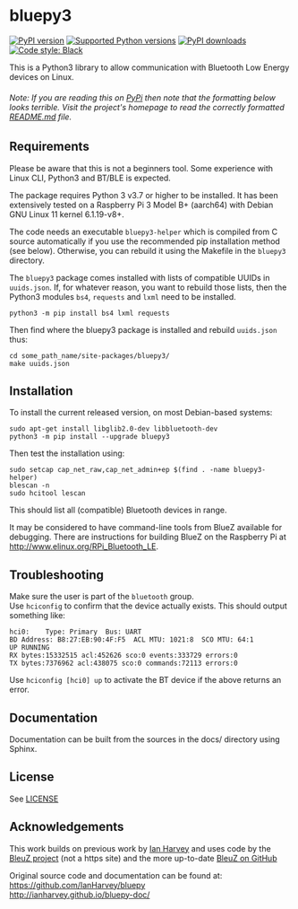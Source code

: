 # bluepy3

[![PyPI version](https://img.shields.io/pypi/v/bluepy3.svg?logo=pypi&logoColor=FFE873)](https://pypi.org/project/bluepy3)
[![Supported Python versions](https://img.shields.io/pypi/pyversions/bluepy3.svg?logo=python&logoColor=FFE873)](https://pypi.org/project/bluepy3)
[![PyPI downloads](https://img.shields.io/pypi/dm/bluepy3.svg)](https://pypistats.org/packages/bluepy3)
[![Code style: Black](https://img.shields.io/badge/code%20style-Black-000000.svg)](https://github.com/psf/black)

This is a Python3 library to allow communication with Bluetooth Low Energy devices on Linux.

###### Note: If you are reading this on [PyPi](https://pypi.org/project/bluepy3/) then note that the formatting below looks terrible. Visit the project's homepage to read the correctly formatted [README.md](https://github.com/Mausy5043/bluepy3#readme) file. 

## Requirements

Please be aware that this is not a beginners tool. Some experience with Linux CLI, Python3 and BT/BLE is expected.

The package requires Python 3 v3.7 or higher to be installed. It has been extensively tested on a 
Raspberry Pi 3 Model B+ (aarch64) with Debian GNU Linux 11 kernel 6.1.19-v8+.

The code needs an executable `bluepy3-helper` which is compiled from C source automatically 
if you use the recommended pip installation method (see below). Otherwise,
you can rebuild it using the Makefile in the `bluepy3` directory.

The `bluepy3` package comes installed with lists of compatible UUIDs in `uuids.json`. 
If, for whatever reason, you want to rebuild those lists, then the Python3 modules
`bs4`, `requests` and `lxml` need to be installed.
```(python3)
python3 -m pip install bs4 lxml requests
```
Then find where the bluepy3 package is installed and rebuild `uuids.json` thus: 
```(bash)
cd some_path_name/site-packages/bluepy3/
make uuids.json
```

## Installation

To install the current released version, on most Debian-based systems:
```(bash)
sudo apt-get install libglib2.0-dev libbluetooth-dev
python3 -m pip install --upgrade bluepy3
```
Then test the installation using:
```(bash)
sudo setcap cap_net_raw,cap_net_admin+ep $(find . -name bluepy3-helper)
blescan -n
sudo hcitool lescan
```
This should list all (compatible) Bluetooth devices in range.

It may be considered to have command-line tools from BlueZ available for debugging. There
are instructions for building BlueZ on the Raspberry Pi at http://www.elinux.org/RPi_Bluetooth_LE.

## Troubleshooting

Make sure the user is part of the `bluetooth` group.   
Use `hciconfig` to confirm that the device actually exists. This should output something like:
```
hci0:    Type: Primary  Bus: UART
BD Address: B8:27:EB:90:4F:F5  ACL MTU: 1021:8  SCO MTU: 64:1
UP RUNNING
RX bytes:15332515 acl:452626 sco:0 events:333729 errors:0
TX bytes:7376962 acl:438075 sco:0 commands:72113 errors:0
```
Use `hciconfig [hci0] up` to activate the BT device if the above returns an error.

## Documentation

Documentation can be built from the sources in the docs/ directory using Sphinx.

## License  

See [LICENSE](LICENSE)

## Acknowledgements

This work builds on previous work by [Ian Harvey](https://github.com/IanHarvey/bluepy) and uses code 
by the [BleuZ project](http://www.bluez.org/) (not a https site) and the more 
up-to-date [BleuZ on GitHub](https://github.com/bluez/bluez)

Original source code and documentation can be found at:   
  https://github.com/IanHarvey/bluepy   
  http://ianharvey.github.io/bluepy-doc/
